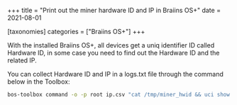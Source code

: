 +++
title = "Print out the miner hardware ID and IP in Braiins OS+"
date = 2021-08-01

[taxonomies] 
categories = ["Braiins OS+"]
+++

With the installed Braiins OS+, all devices get a uniq identifier ID called Hardware ID, in some case you need to find out the Hardware ID and the related IP. 
<!-- more -->

You can collect Hardware ID and IP in a logs.txt file through the command below in the Toolbox:

```bash
bos-toolbox command -o -p root ip.csv "cat /tmp/miner_hwid && uci show network.lan.ipaddr" > logs.txt
```